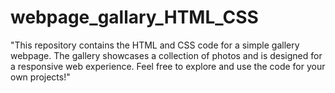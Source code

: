 # webpage_gallary_HTML_CSS
"This repository contains the HTML and CSS code for a simple gallery webpage. The gallery showcases a collection of photos and is designed for a responsive web experience. Feel free to explore and use the code for your own projects!"
